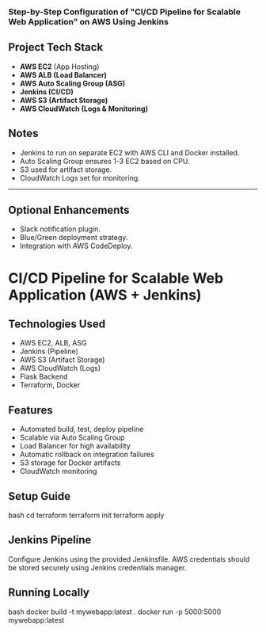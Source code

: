 ### Step-by-Step Configuration of "CI/CD Pipeline for Scalable Web Application" on AWS Using Jenkins ###

## Project Tech Stack
- **AWS EC2** (App Hosting)
- **AWS ALB (Load Balancer)**
- **AWS Auto Scaling Group (ASG)**
- **Jenkins (CI/CD)**
- **AWS S3 (Artifact Storage)**
- **AWS CloudWatch (Logs & Monitoring)**

## Notes
- Jenkins to run on separate EC2 with AWS CLI and Docker installed.
- Auto Scaling Group ensures 1-3 EC2 based on CPU.
- S3 used for artifact storage.
- CloudWatch Logs set for monitoring.

---

## Optional Enhancements
- Slack notification plugin.
- Blue/Green deployment strategy.
- Integration with AWS CodeDeploy.


# CI/CD Pipeline for Scalable Web Application (AWS + Jenkins)

## Technologies Used
- AWS EC2, ALB, ASG
- Jenkins (Pipeline)
- AWS S3 (Artifact Storage)
- AWS CloudWatch (Logs)
- Flask Backend
- Terraform, Docker

## Features
- Automated build, test, deploy pipeline
- Scalable via Auto Scaling Group
- Load Balancer for high availability
- Automatic rollback on integration failures
- S3 storage for Docker artifacts
- CloudWatch monitoring

## Setup Guide
bash
cd terraform
terraform init
terraform apply


## Jenkins Pipeline
Configure Jenkins using the provided Jenkinsfile. AWS credentials should be stored securely using Jenkins credentials manager.

## Running Locally
bash
docker build -t mywebapp:latest .
docker run -p 5000:5000 mywebapp:latest
